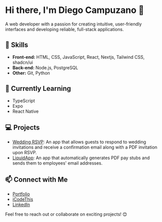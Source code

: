 # Hi there, I'm Diego Campuzano 👋

A web developer with a passion for creating intuitive, user-friendly interfaces and developing reliable, full-stack applications.

## 🚀 Skills
- **Front-end:** HTML, CSS, JavaScript, React, Nextjs, Tailwind CSS, shadcn/ui
- **Back-end:** Node.js, PostgreSQL
- **Other:** Git, Python

## 🌱 Currently Learning
- TypeScript
- Expo
- React Native

## 💻 Projects
- [Wedding RSVP](https://github.com/hermani456/wedding): An app that allows guests to respond to wedding invitations and receive a confirmation email along with a PDF invitation upon RSVP.
- [LiquidApp](): An app that automatically generates PDF pay stubs and sends them to employees' email addresses.


## 📫 Connect with Me
- [Portfolio](https://www.diegocampuzano.me)
- [iCodeThis](https://icodethis.com/hermani)
- [LinkedIn](https://www.linkedin.com/in/diegocampuzano/)


Feel free to reach out or collaborate on exciting projects! 😊
